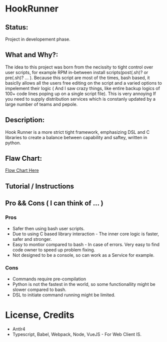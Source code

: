 # HookRunner
## Status:
Project in developement phase.

## What and Why?:
The idea to this project was born from the necissity to tight control over user scripts, for example RPM in-between install scripts(post<Something>(.sh)? or pre<Something>(.sh)? ... ).
Because this script are most of the times, bash based, it basiclly allows all the users free editing on the script and a varied options to impelement their logic ( And I saw crazy things, like entire backup logics of 100+ code lines poping up on a single script file).
This is very annoying If you need to supply distribution services which is constanly updated by a large number of teams and pepole.
  
## Description:
Hook Runner is a more strict tight framework, emphasizing DSL and C libraries to create a balance between capability and saftey, written in python. 

## Flaw Chart:
[Flow Chart Here](https://github.com/eladch156/HookRunner/blob/master/HookRunner.png?raw=true)

  
## Tutorial / Instructions 
<To Be Added>
  
## Pro && Cons ( I can think of ... )
### Pros
- Safer then using bash user scripts.
- Due to using C based library interaction - The inner core logic is faster, safer and stronger.
- Easy to montior compared to bash - In case of errors. Very easy to find code owner to speed up problem fixing.
- Not designed to be a console, so can work as a Service for example.
### Cons
- Commands require pre-compilation
- Python is not the fastest in the world, so some functionallity might be slower compared to bash.
- DSL to initiate command running might be limited.

# License, Credits
- Antlr4
- Typescript, Babel, Webpack, Node, VueJS - For Web Client IS.
